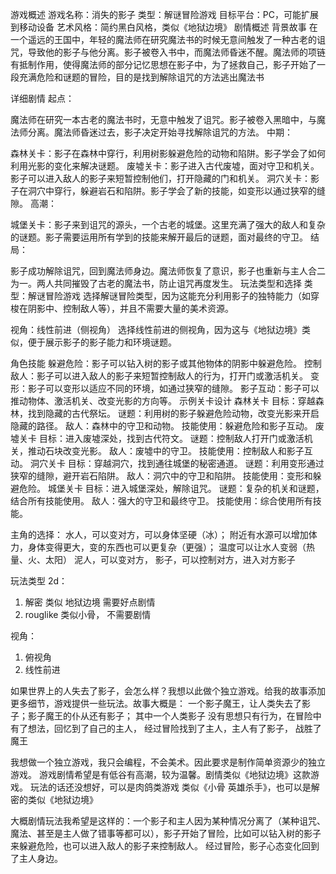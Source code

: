 

游戏概述
游戏名称：消失的影子
类型：解谜冒险游戏
目标平台：PC，可能扩展到移动设备
艺术风格：简约黑白风格，类似《地狱边境》
剧情概述
背景故事
在一个遥远的王国中，年轻的魔法师在研究魔法书的时候无意间触发了一种古老的诅咒，导致他的影子与他分离。影子被卷入书中，而魔法师昏迷不醒。魔法师的项链有抵制作用，使得魔法师的部分记忆思想在影子中，为了拯救自己，影子开始了一段充满危险和谜题的冒险，目的是找到解除诅咒的方法逃出魔法书

详细剧情
起点：

魔法师在研究一本古老的魔法书时，无意中触发了诅咒。影子被卷入黑暗中，与魔法师分离。魔法师昏迷过去，影子决定开始寻找解除诅咒的方法。
中期：

森林关卡：影子在森林中穿行，利用树影躲避危险的动物和陷阱。影子学会了如何利用光影的变化来解决谜题。
废墟关卡：影子进入古代废墟，面对守卫和机关。影子可以进入敌人的影子来短暂控制他们，打开隐藏的门和机关。
洞穴关卡：影子在洞穴中穿行，躲避岩石和陷阱。影子学会了新的技能，如变形以通过狭窄的缝隙。
高潮：

城堡关卡：影子来到诅咒的源头，一个古老的城堡。这里充满了强大的敌人和复杂的谜题。影子需要运用所有学到的技能来解开最后的谜题，面对最终的守卫。
结局：

影子成功解除诅咒，回到魔法师身边。魔法师恢复了意识，影子也重新与主人合二为一。两人共同摧毁了古老的魔法书，防止诅咒再度发生。
玩法类型和选择
类型：解谜冒险游戏
选择解谜冒险类型，因为这能充分利用影子的独特能力（如穿梭在阴影中、控制敌人等），并且不需要大量的美术资源。

视角：线性前进（侧视角）
选择线性前进的侧视角，因为这与《地狱边境》类似，便于展示影子的影子能力和环境谜题。

角色技能
躲避危险：影子可以钻入树的影子或其他物体的阴影中躲避危险。
控制敌人：影子可以进入敌人的影子来短暂控制敌人的行为，打开门或激活机关。
变形：影子可以变形以适应不同的环境，如通过狭窄的缝隙。
影子互动：影子可以推动物体、激活机关、改变光影的方向等。
示例关卡设计
森林关卡
目标：穿越森林，找到隐藏的古代祭坛。
谜题：利用树的影子躲避危险动物，改变光影来开启隐藏的路径。
敌人：森林中的守卫和动物。
技能使用：躲避危险和影子互动。
废墟关卡
目标：进入废墟深处，找到古代符文。
谜题：控制敌人打开门或激活机关，推动石块改变光影。
敌人：废墟中的守卫。
技能使用：控制敌人和影子互动。
洞穴关卡
目标：穿越洞穴，找到通往城堡的秘密通道。
谜题：利用变形通过狭窄的缝隙，避开岩石陷阱。
敌人：洞穴中的守卫和陷阱。
技能使用：变形和躲避危险。
城堡关卡
目标：进入城堡深处，解除诅咒。
谜题：复杂的机关和谜题，结合所有技能使用。
敌人：强大的守卫和最终守卫。
技能使用：综合使用所有技能。


主角的选择：
水人，可以变对方，可以身体坚硬（冰）； 附近有水源可以增加体力，身体变得更大，变的东西也可以更复杂（更强）； 温度可以让水人变弱（热量、火、太阳）
泥人，可以变对方，
影子，可以控制对方，进入对方影子


玩法类型 2d：
1. 解密 类似 地狱边境  需要好点剧情
2. rouglike  类似小骨， 不需要剧情


视角：
1. 俯视角
2. 线性前进



如果世界上的人失去了影子，会怎么样？我想以此做个独立游戏。给我的故事添加更多细节，游戏提供一些玩法。故事大概是： 一个影子魔王，让人类失去了影子；影子魔王的仆从还有影子；  其中一个人类影子 没有思想只有行为，在冒险中有了想法，回忆到了自己的主人， 经过冒险找到了主人，主人有了影子， 战胜了魔王

我想做一个独立游戏，我只会编程，不会美术。因此要求是制作简单资源少的独立游戏。
游戏剧情希望是有低谷有高潮，较为温馨。剧情类似《地狱边境》这款游戏。
玩法的话还没想好，可以是肉鸽类游戏 类似《小骨 英雄杀手》，也可以是解密的类似《地狱边境》

大概剧情玩法我希望是这样的：一个影子和主人因为某种情况分离了（某种诅咒、魔法、甚至是主人做了错事等都可以），影子开始了冒险，比如可以钻入树的影子来躲避危险，也可以进入敌人的影子来控制敌人。
经过冒险，影子心态变化回到了主人身边。
